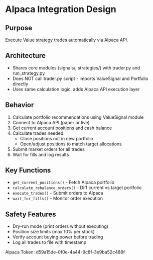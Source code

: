 # Alpaca Integration Design

## Purpose
Execute Value strategy trades automatically via Alpaca API.

## Architecture
- Shares core modules (signals/, strategies/) with trader.py and run_strategy.py
- Does NOT call trader.py script - imports ValueSignal and Portfolio directly
- Uses same calculation logic, adds Alpaca API execution layer

## Behavior
1. Calculate portfolio recommendations using ValueSignal module
2. Connect to Alpaca API (paper or live)
3. Get current account positions and cash balance
4. Calculate trades needed:
   - Close positions not in new portfolio
   - Open/adjust positions to match target allocations
5. Submit market orders for all trades
6. Wait for fills and log results

## Key Functions
- `get_current_positions()` - Fetch Alpaca portfolio
- `calculate_rebalance_orders()` - Diff current vs target portfolio
- `execute_trades()` - Submit orders to Alpaca
- `wait_for_fills()` - Monitor order execution

## Safety Features
- Dry-run mode (print orders without executing)
- Position size limits (max 10% per stock)
- Verify account buying power before trading
- Log all trades to file with timestamp

Alpaca Token: d59a15de-0f0e-4a44-9c8f-3e9ba52c488f